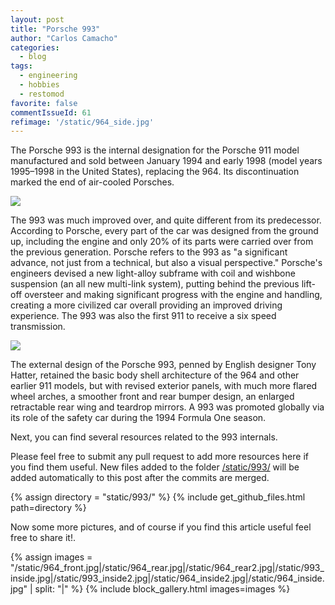```yaml
---
layout: post
title: "Porsche 993"
author: "Carlos Camacho"
categories:
  - blog
tags:
  - engineering
  - hobbies
  - restomod
favorite: false
commentIssueId: 61
refimage: '/static/964_side.jpg'
---
```


The Porsche 993 is the internal designation for the
Porsche 911 model manufactured and sold between January
1994 and early 1998 (model years 1995–1998 in the United States),
replacing the 964. Its discontinuation marked the end of air-cooled Porsches.

![](/static/993_side.jpg)

The 993 was much improved over, and quite different from its predecessor.
According to Porsche, every part of the car was designed from the ground up,
including the engine and only 20% of its parts were carried over from the
previous generation. Porsche refers to the 993 as "a significant advance,
not just from a technical, but also a visual perspective." Porsche's engineers
devised a new light-alloy subframe with coil and wishbone suspension
(an all new multi-link system), putting behind the previous lift-off oversteer
and making significant progress with the engine and handling, creating a more
civilized car overall providing an improved driving experience. The 993 was
also the first 911 to receive a six speed transmission.

![](/static/964_side.jpg)

The external design of the Porsche 993, penned by English designer Tony Hatter,
retained the basic body shell architecture of the 964 and other earlier 911 models,
but with revised exterior panels, with much more flared wheel arches, a smoother
front and rear bumper design, an enlarged retractable rear wing and teardrop mirrors.
A 993 was promoted globally via its role of the safety car during the 1994 Formula One season.

Next, you can find several resources related to the 993 internals.

Please feel free to submit any pull request to add more resources here if you find them useful.
New files added to the folder [/static/993/](https://github.com/pubstack/pubstack.github.io/tree/master/static/993)
will be added automatically to this post after
the commits are merged.

{% assign directory = "static/993/" %}
{% include get_github_files.html path=directory %}

Now some more pictures, and of course if you find this article useful feel free to share it!.

{% assign images = "/static/964_front.jpg|/static/964_rear.jpg|/static/964_rear2.jpg|/static/993_inside.jpg|/static/993_inside2.jpg|/static/964_inside2.jpg|/static/964_inside.jpg" | split: "|" %}
{% include block_gallery.html images=images %}
